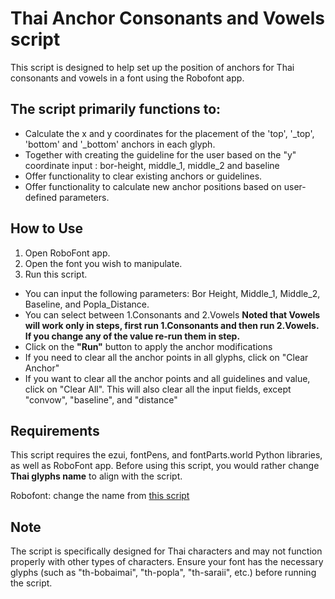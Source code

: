 # Thai Anchor Consonants and Vowels script

This script is designed to help set up the position of anchors for Thai consonants and vowels in a font using the Robofont app.

## The script primarily functions to:

- Calculate the x and y coordinates for the placement of the 'top', '_top', 'bottom' and '_bottom' anchors in each glyph.
- Together with creating the guideline for the user based on the "y" coordinate input : bor-height, middle_1, middle_2 and baseline
- Offer functionality to clear existing anchors or guidelines.
- Offer functionality to calculate new anchor positions based on user-defined parameters.

## How to Use

1. Open RoboFont app.
2. Open the font you wish to manipulate.
3. Run this script. 

- You can input the following parameters: Bor Height, Middle_1, Middle_2, Baseline, and Popla_Distance.
- You can select between 1.Consonants and 2.Vowels  <!--two space to make the line break -->
**Noted that Vowels will work only in steps, first run 1.Consonants and then run 2.Vowels. If you change any of the value re-run them in step.**
- Click on the **"Run"** button to apply the anchor modifications
- If you need to clear all the anchor points in all glyphs, click on "Clear Anchor"
- If you want to clear all the anchor points and all guidelines and value, click on "Clear All". This will also clear all the input fields, except "convow", "baseline", and "distance"


## Requirements

This script requires the ezui, fontPens, and fontParts.world Python libraries, as well as RoboFont app. Before using this script, you would rather change **Thai glyphs name** to align with the script.

Robofont: change the name from [this script](rbf_glyph-rename_glyphbrowser-to-th.py)


## Note

The script is specifically designed for Thai characters and may not function properly with other types of characters. Ensure your font has the necessary glyphs (such as "th-bobaimai", "th-popla", "th-saraii", etc.) before running the script.